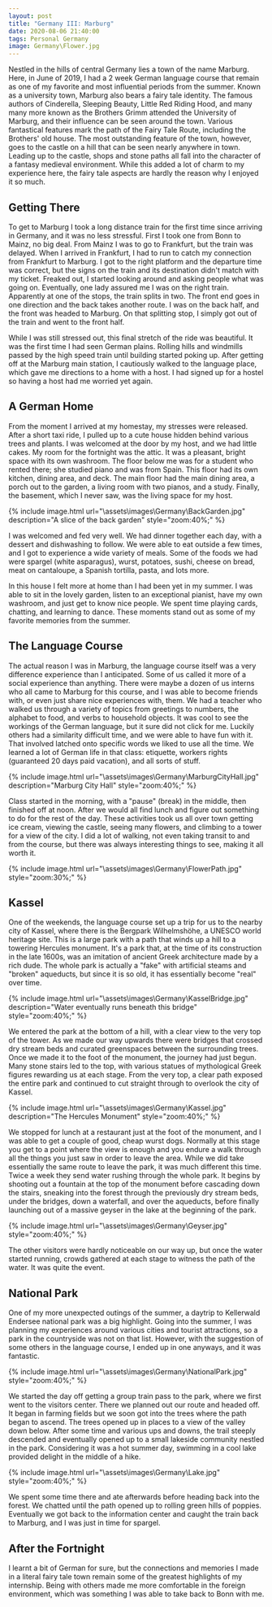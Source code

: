 ```yaml
---
layout: post
title: "Germany III: Marburg"
date: 2020-08-06 21:40:00
tags: Personal Germany
image: Germany\Flower.jpg
---
```


Nestled in the hills of central Germany lies a town of the name Marburg. Here, in June of 2019, I had a 2 week German language course that remain as one of my favorite and most influential periods from the summer. Known as a university town, Marburg also bears a fairy tale identity. The famous authors of Cinderella, Sleeping Beauty, Little Red Riding Hood, and many many more known as the Brothers Grimm attended the University of Marburg, and their influence can be seen around the town. Various fantastical features mark the path of the Fairy Tale Route, including the Brothers' old house. The most outstanding feature of the town, however, goes to the castle on a hill that can be seen nearly anywhere in town. Leading up to the castle, shops and stone paths all fall into the character of a fantasy medieval environment. While this added a lot of charm to my experience here, the fairy tale aspects are hardly the reason why I enjoyed it so much.

## Getting There

To get to Marburg I took a long distance train for the first time since arriving in Germany, and it was no less stressful. First I took one from Bonn to Mainz, no big deal. From Mainz I was to go to Frankfurt, but the train was delayed. When I arrived in Frankfurt, I had to run to catch my connection from Frankfurt to Marburg. I got to the right platform and the departure time was correct, but the signs on the train and its destination didn't match with my ticket. Freaked out, I started looking around and asking people what was going on. Eventually, one lady assured me I was on the right train. Apparently at one of the stops, the train splits in two. The front end goes in one direction and the back takes another route. I was on the back half, and the front was headed to Marburg. On that splitting stop, I simply got out of the train and went to the front half.

While I was still stressed out, this final stretch of the ride was beautiful. It was the first time I had seen German plains. Rolling hills and windmills passed by the high speed train until building started poking up. After getting off at the Marburg main station, I cautiously walked to the language place, which gave me directions to a home with a host. I had signed up for a hostel so having a host had me worried yet again.

## A German Home

From the moment I arrived at my homestay, my stresses were released. After a short taxi ride, I pulled up to a cute house hidden behind various trees and plants. I was welcomed at the door by my host, and we had little cakes. My room for the fortnight was the attic. It was a pleasant, bright space with its own washroom. The floor below me was for a student who rented there; she studied piano and was from Spain. This floor had its own kitchen, dining area, and deck. The main floor had the main dining area, a porch out to the garden, a living room with two pianos, and a study. Finally, the basement, which I never saw, was the living space for my host.

{% include image.html url="\assets\images\Germany\BackGarden.jpg"  description="A slice of the back garden" style="zoom:40%;" %}

I was welcomed and fed very well. We had dinner together each day, with a dessert and dishwashing to follow. We were able to eat outside a few times, and I got to experience a wide variety of meals. Some of the foods we had were spargel (white asparagus), wurst, potatoes, sushi, cheese on bread, meat on cantaloupe, a Spanish tortilla, pasta, and lots more.  

In this house I felt more at home than I had been yet in my summer. I was able to sit in the lovely garden, listen to an exceptional pianist, have my own washroom, and just get to know nice people. We spent time playing cards, chatting, and learning to dance. These moments stand out as some of my favorite memories from the summer.

## The Language Course

The actual reason I was in Marburg, the language course itself was a very difference experience than I anticipated. Some of us called it more of a social experience than anything. There were maybe a dozen of us interns who all came to Marburg for this course, and I was able to become friends with, or even just share nice experiences with, them. We had a teacher who walked us through a variety of topics from greetings to numbers, the alphabet to food, and verbs to household objects. It was cool to see the workings of the German language, but it sure did not click for me. Luckily others had a similarity difficult time, and we were able to have fun with it. That involved latched onto specific words we liked to use all the time. We learned a lot of German life in that class: etiquette, workers rights (guaranteed 20 days paid vacation), and all sorts of stuff.

{% include image.html url="\assets\images\Germany\MarburgCityHall.jpg"  description="Marburg City Hall" style="zoom:40%;" %}

Class started in the morning, with a "pause" (break) in the middle, then finished off at noon. After we would all find lunch and figure out something to do for the rest of the day. These activities took us all over town getting ice cream, viewing the castle, seeing many flowers, and climbing to a tower for a view of the city. I did a lot of walking, not even taking transit to and from the course, but there was always interesting things to see, making it all worth it.

{% include image.html url="\assets\images\Germany\FlowerPath.jpg" style="zoom:30%;" %}

## Kassel

One of the weekends, the language course set up a trip for us to the nearby city of Kassel, where there is the Bergpark Wilhelmshöhe, a UNESCO world heritage site. This is a large park with a path that winds up a hill to a towering Hercules monument. It's a park that, at the time of its construction in the late 1600s, was an imitation of ancient Greek architecture made by a rich dude. The whole park is actually a "fake" with artificial steams and "broken" aqueducts, but since it is so old, it has essentially become "real" over time.

{% include image.html url="\assets\images\Germany\KasselBridge.jpg"  description="Water eventually runs beneath this bridge" style="zoom:40%;" %}

We entered the park at the bottom of a hill, with a clear view to the very top of the tower. As we made our way upwards there were bridges that crossed dry stream beds and curated greenspaces between the surrounding trees. Once we made it to the foot of the monument, the journey had just begun. Many stone stairs led to the top, with various statues of mythological Greek figures rewarding us at each stage. From the very top, a clear path exposed the entire park and continued to cut straight through to overlook the city of Kassel.

{% include image.html url="\assets\images\Germany\Kassel.jpg" description="The Hercules Monument" style="zoom:40%;" %}

We stopped for lunch at a restaurant just at the foot of the monument, and I was able to get a couple of good, cheap wurst dogs. Normally at this stage you get to a point where the view is enough and you endure a walk through all the things you just saw in order to leave the area. While we did take essentially the same route to leave the park, it was much different this time. Twice a week they send water rushing through the whole park. It begins by shooting out a fountain at the top of the monument before cascading down the stairs, sneaking into the forest through the previously dry stream beds, under the bridges, down a waterfall, and over the aqueducts, before finally launching out of a massive geyser in the lake at the beginning of the park.

{% include image.html url="\assets\images\Germany\Geyser.jpg"  style="zoom:40%;" %}

The other visitors were hardly noticeable on our way up, but once the water started running, crowds gathered at each stage to witness the path of the water. It was quite the event.

## National Park

One of my more unexpected outings of the summer, a daytrip to Kellerwald Endersee national park was a big highlight. Going into the summer, I was planning my experiences around various cities and tourist attractions, so a park in the countryside was not on that list. However, with the suggestion of some others in the language course, I ended up in one anyways, and it was fantastic.

{% include image.html url="\assets\images\Germany\NationalPark.jpg"  style="zoom:40%;" %}

We started the day off getting a group train pass to the park, where we first went to the visitors center. There we planned out our route and headed off. It began in farming fields but we soon got into the trees where the path began to ascend. The trees opened up in places to a view of the valley down below. After some time and various ups and downs, the trail steeply descended and eventually opened up to a small lakeside community nestled in the park. Considering it was a hot summer day, swimming in a cool lake provided delight in the middle of a hike.

{% include image.html url="\assets\images\Germany\Lake.jpg"  style="zoom:40%;" %}

We spent some time there and ate afterwards before heading back into the forest. We chatted until the path opened up to rolling green hills of poppies. Eventually we got back to the information center and caught the train back to Marburg, and I was just in time for spargel.

## After the Fortnight

I learnt a bit of German for sure, but the connections and memories I made in a literal fairy tale town remain some of the greatest highlights of my internship. Being with others made me more comfortable in the foreign environment, which was something I was able to take back to Bonn with me.
